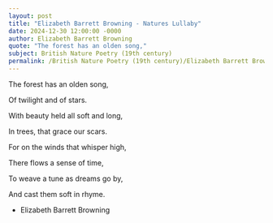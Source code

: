 ```yaml
---
layout: post
title: "Elizabeth Barrett Browning - Natures Lullaby"
date: 2024-12-30 12:00:00 -0000
author: Elizabeth Barrett Browning
quote: "The forest has an olden song,"
subject: British Nature Poetry (19th century)
permalink: /British Nature Poetry (19th century)/Elizabeth Barrett Browning/Elizabeth Barrett Browning - Natures Lullaby
---
```


The forest has an olden song,

Of twilight and of stars.

With beauty held all soft and long,

In trees, that grace our scars.

For on the winds that whisper high,

There flows a sense of time,

To weave a tune as dreams go by,

And cast them soft in rhyme.

- Elizabeth Barrett Browning
